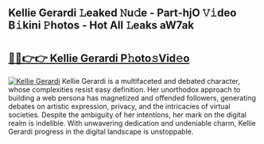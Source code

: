 ## Kellie Gerardi 𝙻eaked 𝙽u𝚍e - Part-hjO 𝚅𝚒deo B𝚒kini 𝙿hotos - Hot All 𝙻eaks aW7ak

# <h2><a href="http://ld7ehy.urlbe.top/?page=Kellie+Gerardi">🔗🔗👉👉 Kellie Gerardi P𝚑oto𝚜Vid𝚎o</a></h2>

[![Kellie Gerardi](https://i.imgur.com/eBuTRDB.gif)](http://ld7ehy.urlbe.top/?page=Kellie+Gerardi)
Kellie Gerardi is a multifaceted and debated character, whose complexities resist easy definition. Her unorthodox approach to building a web persona has magnetized and offended followers, generating debates on artistic expression, privacy, and the intricacies of virtual societies. Despite the ambiguity of her intentions, her mark on the digital realm is indelible. With unwavering dedication and undeniable charm, Kellie Gerardi progress in the digital landscape is unstoppable.
